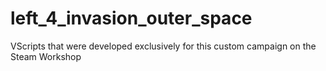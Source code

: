 # left_4_invasion_outer_space
VScripts that were developed exclusively for this custom campaign on the Steam Workshop
